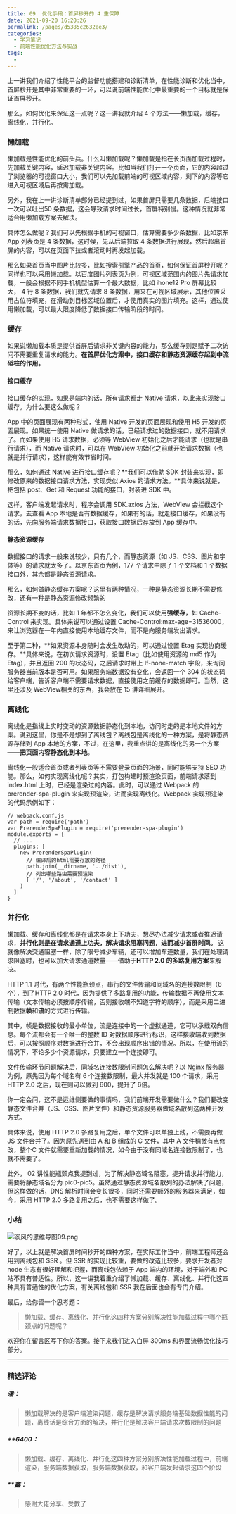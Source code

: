 ```yaml
---
title: 09  优化手段：首屏秒开的 4 重保障
date: 2021-09-20 16:20:26
permalink: /pages/d5385c2632ee3/
categories:
  - 学习笔记
  - 前端性能优化方法与实战
tags:
  - 
---
```

<p data-nodeid="28930">上一讲我们介绍了性能平台的监督功能搭建和诊断清单，在性能诊断和优化当中，首屏秒开是其中非常重要的一环，可以说前端性能优化中最重要的一个目标就是保证首屏秒开。</p>
<p data-nodeid="28931">那么，如何优化来保证这一点呢？这一讲我就介绍 4 个方法——懒加载，缓存，离线化，并行化。</p>
<h3 data-nodeid="28932">懒加载</h3>
<p data-nodeid="28933">懒加载是性能优化的前头兵。什么叫懒加载呢？懒加载是指在长页面加载过程时，先加载关键内容，延迟加载非关键内容。比如当我们打开一个页面，它的内容超过了浏览器的可视窗口大小，我们可以先加载前端的可视区域内容，剩下的内容等它进入可视区域后再按需加载。</p>
<p data-nodeid="28934">另外，我在上一讲诊断清单部分已经提到过，如果首屏只需要几条数据，后端接口一次可以吐出50 条数据，这会导致请求时间过长，首屏特别慢。这种情况就非常适合用懒加载方案去解决。</p>
<p data-nodeid="28935">具体怎么做呢？我们可以先根据手机的可视窗口，估算需要多少条数据，比如京东 App 列表页是 4 条数据，这时候，先从后端拉取 4 条数据进行展现，然后超出首屏的内容，可以在页面下拉或者滚动时再发起加载。</p>
<p data-nodeid="28936">那么如果首页当中图片比较多，比如搜索引擎产品的首页，如何保证首屏秒开呢？同样也可以采用懒加载。以百度图片列表页为例，可视区域范围内的图片先请求加载，一般会根据不同手机机型估算一个最大数据，比如 ihone12 Pro 屏幕比较大， 4 行 8 条数据，我们就先请求 8 条数据，用来在可视区域展示，其他位置采用占位符填充，在滑动到目标区域位置后，才使用真实的图片填充。这样，通过使用懒加载，可以最大限度降低了数据接口传输阶段的时间。</p>
<h3 data-nodeid="28937">缓存</h3>
<p data-nodeid="28938">如果说懒加载本质是提供首屏后请求非关键内容的能力，那么缓存则是赋予二次访问不需要重复请求的能力。<strong data-nodeid="28981">在首屏优化方案中，接口缓存和静态资源缓存起到中流砥柱的作用。</strong></p>
<h4 data-nodeid="28939">接口缓存</h4>
<p data-nodeid="28940">接口缓存的实现，如果是端内的话，所有请求都走 Native 请求，以此来实现接口缓存。为什么要这么做呢？</p>
<p data-nodeid="28941">App 中的页面展现有两种形式，使用 Native 开发的页面展现和使用 H5 开发的页面展现。如果统一使用 Native 做请求的话，已经请求过的数据接口，就不用请求了。而如果使用 H5 请求数据，必须等 WebView 初始化之后才能请求（也就是串行请求），而 Native 请求时，可以在 WebView 初始化之前就开始请求数据（也就是并行请求），这样能有效节省时间。</p>
<p data-nodeid="28942">那么，如何通过 Native 进行接口缓存呢？**我们可以借助 SDK 封装来实现，即修改原来的数据接口请求方法，实现类似 Axios 的请求方法。**具体来说就是，把包括 post、Get 和 Request 功能的接口，封装进 SDK 中。</p>
<p data-nodeid="28943">这样，客户端发起请求时，程序会调用 SDK.axios 方法，WebView 会拦截这个请求，去查看 App 本地是否有数据缓存，如果有的话，就走接口缓存，如果没有的话，先向服务端请求数据接口，获取接口数据后存放到 App 缓存中。</p>
<h4 data-nodeid="28944">静态资源缓存</h4>
<p data-nodeid="28945">数据接口的请求一般来说较少，只有几个，而静态资源（如 JS、CSS、图片和字体等）的请求就太多了。以京东首页为例，177 个请求中除了 1 个文档和 1 个数据接口外，其余都是静态资源请求。</p>
<p data-nodeid="28946">那么，如何做静态缓存方案呢？这里有两种情况，一种是静态资源长期不需要修改，还有一种是静态资源修改频繁的</p>
<p data-nodeid="28947">资源长期不变的话，比如 1 年都不怎么变化，我们可以使用<strong data-nodeid="28999">强缓存</strong>，如 Cache-Control 来实现。具体来说可以通过设置 Cache-Control:max-age=31536000，来让浏览器在一年内直接使用本地缓存文件，而不是向服务端发出请求。</p>
<p data-nodeid="28948">至于第二种，**如果资源本身随时会发生改动的，可以通过设置 Etag 实现协商缓存。**具体来说，在初次请求资源时，设置 Etag（比如使用资源的 md5 作为 Etag），并且返回 200 的状态码，之后请求时带上 If-none-match 字段，来询问服务器当前版本是否可用。如果服务端数据没有变化，会返回一个 304 的状态码给客户端，告诉客户端不需要请求数据，直接使用之前缓存的数据即可。当然，这里还涉及 WebView相关的东西，我会放在 15 讲详细展开。</p>
<h3 data-nodeid="28949">离线化</h3>
<p data-nodeid="28950">离线化是指线上实时变动的资源数据静态化到本地，访问时走的是本地文件的方案。说到这里，你是不是想到了离线包？离线包是离线化的一种方案，是将静态资源存储到 App 本地的方案，不过，在这里，我重点讲的是离线化的另一个方案——<strong data-nodeid="29011">把页面内容静态化到本地</strong>。</p>
<p data-nodeid="28951">离线化一般适合首页或者列表页等不需要登录页面的场景，同时能够支持 SEO 功能。那么，如何实现离线化呢？其实，打包构建时预渲染页面，前端请求落到 index.html 上时，已经是渲染过的内容。此时，可以通过 Webpack 的 prerender-spa-plugin 来实现预渲染，进而实现离线化。Webpack 实现预渲染的代码示例如下：</p>
<pre class="lang-javascript" data-nodeid="28952"><code data-language="javascript"><span class="hljs-comment">// webpack.conf.js</span>
<span class="hljs-keyword">var</span> path = <span class="hljs-built_in">require</span>(<span class="hljs-string">'path'</span>)
<span class="hljs-keyword">var</span> PrerenderSpaPlugin = <span class="hljs-built_in">require</span>(<span class="hljs-string">'prerender-spa-plugin'</span>)
<span class="hljs-built_in">module</span>.exports = {
  <span class="hljs-comment">// ...</span>
  <span class="hljs-attr">plugins</span>: [
    <span class="hljs-keyword">new</span> PrerenderSpaPlugin(
      <span class="hljs-comment">// 编译后的html需要存放的路径</span>
      path.join(__dirname, <span class="hljs-string">'../dist'</span>),
      <span class="hljs-comment">// 列出哪些路由需要预渲染</span>
      [ <span class="hljs-string">'/'</span>, <span class="hljs-string">'/about'</span>, <span class="hljs-string">'/contact'</span> ]
    )
  ]
}
</code></pre>
<h3 data-nodeid="28953">并行化</h3>
<p data-nodeid="30018" class="">懒加载、缓存和离线化都是在请求本身上下功夫，想尽办法减少请求或者推迟请求，<strong data-nodeid="30028">并行化则是在请求通道上功夫，解决请求阻塞问题，进而减少首屏时间。</strong> 这就像解决交通阻塞一样，除了限号减少车辆，还可以增加车道数量，我们在处理请求阻塞时，也可以加大请求通道数量——借助于<strong data-nodeid="30029">HTTP 2.0 的多路复用方案</strong>来解决。</p>



<p data-nodeid="28955">HTTP 1.1 时代，有两个性能瓶颈点，串行的文件传输和同域名的连接数限制（6个），到了HTTP 2.0 时代，因为提供了多路复用的功能，传输数据不再使用文本传输（文本传输必须按顺序传输，否则接收端不知道字符的顺序），而是采用二进制数据<strong data-nodeid="29034">帧</strong>和<strong data-nodeid="29035">流</strong>的方式进行传输。</p>
<p data-nodeid="28956">其中，帧是数据接收的最小单位，流是连接中的一个虚拟通道，它可以承载双向信息。每个流都会有一个唯一的整数 ID 对数据顺序进行标识，这样接收端收到数据后，可以按照顺序对数据进行合并，不会出现顺序出错的情况。所以，在使用流的情况下，不论多少个资源请求，只要建立一个连接即可。</p>
<p data-nodeid="28957">文件传输环节问题解决后，同域名连接数限制问题怎么解决呢？以 Nginx 服务器为例，原先因为每个域名有 6 个连接数限制，最大并发就是 100 个请求，采用 HTTP 2.0 之后，现在则可以做到 600，提升了 6倍。</p>
<p data-nodeid="28958">你一定会问，这不是运维侧要做的事情吗，我们前端开发需要做什么？我们要改变静态文件合并（JS、CSS、图片文件）和静态资源服务器做域名散列这两种开发方式。</p>
<p data-nodeid="28959">具体来说，使用 HTTP 2.0 多路复用之后，单个文件可以单独上线，不需要再做 JS 文件合并了。因为原先遇到由 A 和 B 组成的 C 文件，其中 A 文件稍微有点修改，整个C 文件就需要重新加载的情况，如今由于没有同域名连接数限制了，也就不需要了。</p>
<p data-nodeid="28960">此外， 02 讲性能瓶颈点我提到过，为了解决静态域名阻塞，提升请求并行能力，需要将静态域名分为 pic0-pic5。虽然通过静态资源域名散列的办法解决了问题，但这样做的话，DNS 解析时间会变长很多，同时还需要额外的服务器来满足，如今，采用 HTTP 2.0 多路复用之后，也不需要这样做了。</p>
<h3 data-nodeid="28961">小结</h3>
<p data-nodeid="30266" class="te-preview-highlight"><img src="https://s0.lgstatic.com/i/image6/M00/20/67/CioPOWBTEEqAW2TlAALj45XMGvo157.png" alt="溪风的思维导图09.png" data-nodeid="30269"></p>

<p data-nodeid="28963">好了，以上就是解决首屏时间秒开的四种方案，在实际工作当中，前端工程师还会用到离线包和 SSR 。但 SSR 的实现比较重，要做的改造比较多，要求开发者对 node 生态有很好理解和把握，而离线包依赖于 App 端内的环境，对于端外和 PC 站不具有普适性。所以，这一讲我着重介绍了懒加载、缓存、离线化、并行化这四种具有普适性的优化方案，有关离线包和 SSR 我在后面也会有专门介绍。</p>
<p data-nodeid="28964">最后，给你留一个思考题：</p>
<blockquote data-nodeid="28965">
<p data-nodeid="28966">懒加载、缓存、离线化、并行化这四种方案分别解决性能加载过程中哪个瓶颈点的问题呢？</p>
</blockquote>
<p data-nodeid="28967">欢迎你在留言区写下你的答案。接下来我们进入白屏 300ms 和界面流畅优化技巧部分。</p>

---

### 精选评论

##### 潘：
> 懒加载解决的是客户端渲染问题，缓存是解决请求服务端基础数据性能的问题，离线话是综合方面的解决，并行化是解决客户端请求次数限制的问题

##### **6400：
> 懒加载、缓存、离线化、并行化这四种方案分别解决性能加载过程中，前端渲染，服务端数据获取，服务端数据获取，和客户端发起请求这四个阶段

##### **鑫：
> 感谢大佬分享、受教了

